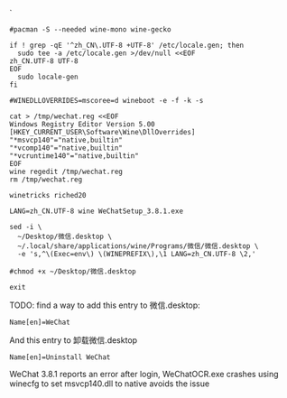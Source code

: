 `
```
#pacman -S --needed wine-mono wine-gecko

if ! grep -qE '^zh_CN\.UTF-8 +UTF-8' /etc/locale.gen; then
  sudo tee -a /etc/locale.gen >/dev/null <<EOF
zh_CN.UTF-8 UTF-8
EOF
  sudo locale-gen
fi

#WINEDLLOVERRIDES=mscoree=d wineboot -e -f -k -s

cat > /tmp/wechat.reg <<EOF
Windows Registry Editor Version 5.00
[HKEY_CURRENT_USER\Software\Wine\DllOverrides]
"*msvcp140"="native,builtin"
"*vcomp140"="native,builtin"
"*vcruntime140"="native,builtin"
EOF
wine regedit /tmp/wechat.reg
rm /tmp/wechat.reg

winetricks riched20

LANG=zh_CN.UTF-8 wine WeChatSetup_3.8.1.exe

sed -i \
  ~/Desktop/微信.desktop \
  ~/.local/share/applications/wine/Programs/微信/微信.desktop \
  -e 's,^\(Exec=env\) \(WINEPREFIX\),\1 LANG=zh_CN.UTF-8 \2,'

#chmod +x ~/Desktop/微信.desktop

exit
```

TODO: find a way to add this entry to 微信.desktop:
```
Name[en]=WeChat
```

And this entry to 卸载微信.desktop
```
Name[en]=Uninstall WeChat
```

WeChat 3.8.1 reports an error after login, WeChatOCR.exe crashes
using winecfg to set msvcp140.dll to native avoids the issue

